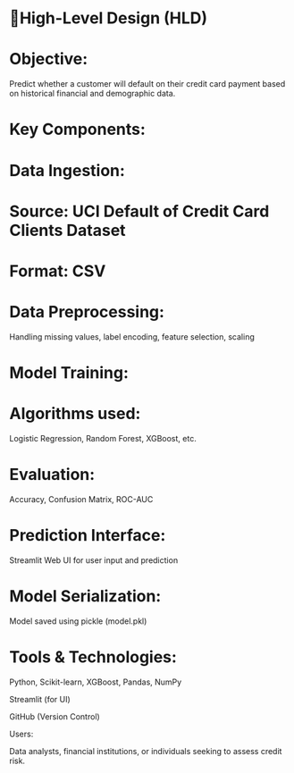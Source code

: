 # 🔹High-Level Design (HLD)

# Objective:
Predict whether a customer will default on their credit card payment based on historical financial and demographic data.

# Key Components:

# Data Ingestion:

# Source: UCI Default of Credit Card Clients Dataset

# Format: CSV

# Data Preprocessing:

Handling missing values, label encoding, feature selection, scaling

# Model Training:

# Algorithms used: 

Logistic Regression, Random Forest, XGBoost, etc.

# Evaluation: 

Accuracy, Confusion Matrix, ROC-AUC

# Prediction Interface:

Streamlit Web UI for user input and prediction

# Model Serialization:

Model saved using pickle (model.pkl)

# Tools & Technologies:

Python, Scikit-learn, XGBoost, Pandas, NumPy

Streamlit (for UI)

GitHub (Version Control)

Users:

Data analysts, financial institutions, or individuals seeking to assess credit risk.

